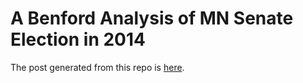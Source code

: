 # A Benford Analysis of MN Senate Election in 2014
The post generated from this repo is [here](http://adamolson.org/2015/12/28/Benford-and-Election-Fraud/). 
